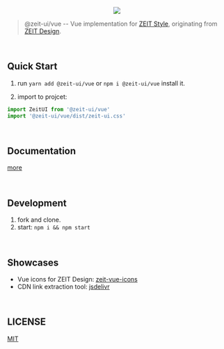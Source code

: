 <p align="center" height="370">
<img align="center" src="https://user-images.githubusercontent.com/11304944/58761972-c9d30700-857c-11e9-9ac7-8b1d02809fc8.png">
</p>

> @zeit-ui/vue -- Vue implementation for [ZEIT Style](https://github.com/zeit-ui/zeit-style), originating from [ZEIT Design](https://zeit.co/design).

<br/>

## Quick Start

1. run `yarn add @zeit-ui/vue` or `npm i @zeit-ui/vue` install it.

2. import to projcet:

```js
import ZeitUI from '@zeit-ui/vue'
import '@zeit-ui/vue/dist/zeit-ui.css'
```

<br/>

## Documentation
[more](https://vue.zeit-ui.co/)

<br/>

## Development

1. fork and clone.
2. start: `npm i && npm start`

<br/>

## Showcases

- Vue icons for ZEIT Design: [zeit-vue-icons](https://zeit-vue-icons.now.sh/)
- CDN link extraction tool: [jsdelivr](https://jsdelivr.now.sh/)

<br/>

## LICENSE
[MIT](LICENSE)

